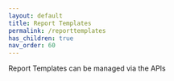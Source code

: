 ```yaml
---
layout: default
title: Report Templates
permalink: /reporttemplates
has_children: true
nav_order: 60
---
```


Report Templates can be managed via the APIs